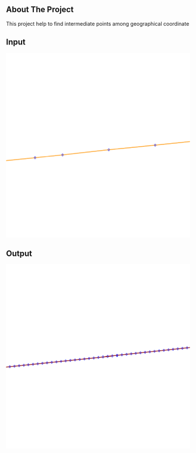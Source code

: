 <!-- ABOUT THE PROJECT -->
## About The Project
This project help to find intermediate points among geographical coordinate

## Input
![CHEESE!](Screenshot74.png)

## Output
![CHEESE!](Screenshot73.png)
